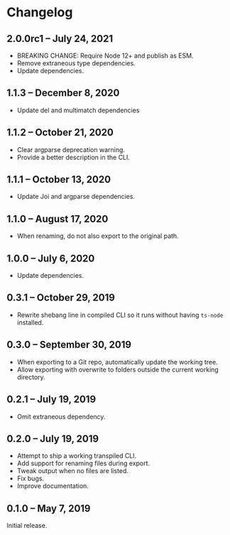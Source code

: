 # Changelog

## 2.0.0rc1 – July 24, 2021

- BREAKING CHANGE: Require Node 12+ and publish as ESM.
- Remove extraneous type dependencies.
- Update dependencies.

## 1.1.3 – December 8, 2020

- Update del and multimatch dependencies

## 1.1.2 – October 21, 2020

- Clear argparse deprecation warning.
- Provide a better description in the CLI.

## 1.1.1 – October 13, 2020

- Update Joi and argparse dependencies.

## 1.1.0 – August 17, 2020

- When renaming, do not also export to the original path.

## 1.0.0 – July 6, 2020

- Update dependencies.

## 0.3.1 – October 29, 2019

- Rewrite shebang line in compiled CLI so it runs without having `ts-node`
  installed.

## 0.3.0 – September 30, 2019

- When exporting to a Git repo, automatically update the working tree.
- Allow exporting with overwrite to folders outside the current working
  directory.

## 0.2.1 – July 19, 2019

- Omit extraneous dependency.

## 0.2.0 – July 19, 2019

- Attempt to ship a working transpiled CLI.
- Add support for renaming files during export.
- Tweak output when no files are listed.
- Fix bugs.
- Improve documentation.

## 0.1.0 – May 7, 2019

Initial release.
